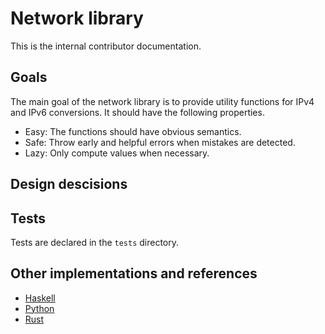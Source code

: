 # Network library

This is the internal contributor documentation.

## Goals

The main goal of the network library is to provide utility functions for IPv4 and IPv6 conversions.
It should have the following properties.

- Easy: The functions should have obvious semantics.
- Safe: Throw early and helpful errors when mistakes are detected.
- Lazy: Only compute values when necessary.

## Design descisions

## Tests

Tests are declared in the `tests` directory.

## Other implementations and references

- [Haskell](https://hackage.haskell.org/package/ip)
- [Python](https://docs.python.org/3/library/ipaddress.html)
- [Rust](https://doc.rust-lang.org/std/net/enum.IpAddr.html)

